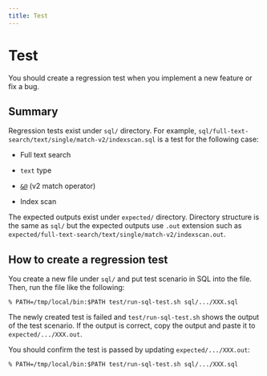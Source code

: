 ```yaml
---
title: Test
---
```


# Test

You should create a regression test when you implement a new feature or fix a bug.

## Summary

Regression tests exist under `sql/` directory. For example, `sql/full-text-search/text/single/match-v2/indexscan.sql` is a test for the following case:

  * Full text search

  * `text` type

  * [`&@`][match-v2] (v2 match operator)

  * Index scan

The expected outputs exist under `expected/` directory. Directory structure is the same as `sql/` but the expected outputs use `.out` extension such as `expected/full-text-search/text/single/match-v2/indexscan.out`.

## How to create a regression test

You create a new file under `sql/` and put test scenario in SQL into the file. Then, run the file like the following:

```console
% PATH=/tmp/local/bin:$PATH test/run-sql-test.sh sql/.../XXX.sql
```

The newly created test is failed and `test/run-sql-test.sh` shows the output of the test scenario. If the output is correct, copy the output and paste it to `expected/.../XXX.out`.

You should confirm the test is passed by updating `expected/.../XXX.out`:

```console
% PATH=/tmp/local/bin:$PATH test/run-sql-test.sh sql/.../XXX.sql
```

[match-v2]:../reference/operators/match-v2.html
